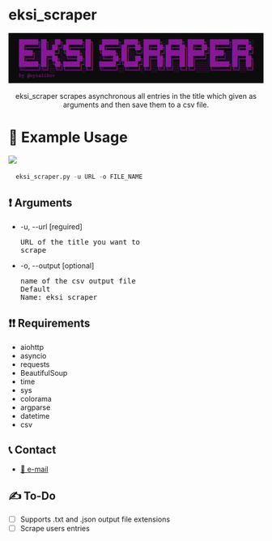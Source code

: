# eksi_scraper

<img src='src/logo.png' alt='Best Logo'>

<p align='center'>
eksi_scraper scrapes asynchronous all entries in the title which given as arguments and then save them to a csv file.
<p>

# 📌 Example Usage
<img src='src/main.gif'>
  
```py
  eksi_scraper.py -u URL -o FILE_NAME
```

## ❗ Arguments
* -u, --url [reguired] <pre>URL of the title you want to scrape</pre>
* -o, --output [optional] <pre>name of the csv output file <br>Default Name: eksi_scraper</pre>

## ❗❗ Requirements
* aiohttp
* asyncio
* requests
* BeautifulSoup
* time
* sys
* colorama
* argparse
* datetime
* csv


## 📞 Contact
* <a href="mailto:uysalibov@gmail.com">
    📧 e-mail
   </a>

## ✍️ To-Do
- [ ] Supports .txt and .json output file extensions
- [ ] Scrape users entries
